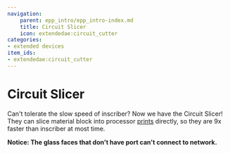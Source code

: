 ```yaml
---
navigation:
    parent: epp_intro/epp_intro-index.md
    title: Circuit Slicer
    icon: extendedae:circuit_cutter
categories:
- extended devices
item_ids:
- extendedae:circuit_cutter
---
```


# Circuit Slicer

<Row gap="20">
<BlockImage id="extendedae:circuit_cutter" scale="8"></BlockImage>
</Row>

Can't tolerate the slow speed of inscriber? Now we have the Circuit Slicer! They can slice material block into processor
[prints](ae2:items-blocks-machines/processors.md) directly, so they are 9x faster than inscriber at most time.

**Notice: The glass faces that don't have port can't connect to network.**

